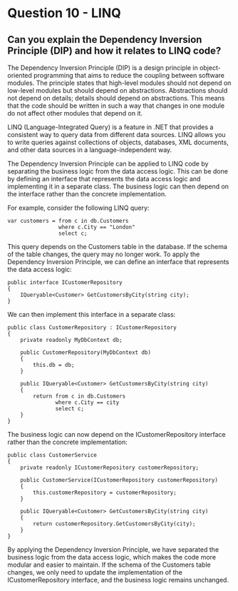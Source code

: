 # Question 10 - LINQ

## Can you explain the Dependency Inversion Principle (DIP) and how it relates to LINQ code?

The Dependency Inversion Principle (DIP) is a design principle in object-oriented programming that aims to reduce the coupling between software modules. The principle states that high-level modules should not depend on low-level modules but should depend on abstractions. Abstractions should not depend on details; details should depend on abstractions. This means that the code should be written in such a way that changes in one module do not affect other modules that depend on it.

LINQ (Language-Integrated Query) is a feature in .NET that provides a consistent way to query data from different data sources. LINQ allows you to write queries against collections of objects, databases, XML documents, and other data sources in a language-independent way.

The Dependency Inversion Principle can be applied to LINQ code by separating the business logic from the data access logic. This can be done by defining an interface that represents the data access logic and implementing it in a separate class. The business logic can then depend on the interface rather than the concrete implementation.

For example, consider the following LINQ query:

```
var customers = from c in db.Customers
                where c.City == "London"
                select c;

```
This query depends on the Customers table in the database. If the schema of the table changes, the query may no longer work. To apply the Dependency Inversion Principle, we can define an interface that represents the data access logic:

```
public interface ICustomerRepository
{
    IQueryable<Customer> GetCustomersByCity(string city);
}

```
We can then implement this interface in a separate class:

```
public class CustomerRepository : ICustomerRepository
{
    private readonly MyDbContext db;

    public CustomerRepository(MyDbContext db)
    {
        this.db = db;
    }

    public IQueryable<Customer> GetCustomersByCity(string city)
    {
        return from c in db.Customers
               where c.City == city
               select c;
    }
}

```
The business logic can now depend on the ICustomerRepository interface rather than the concrete implementation:

```
public class CustomerService
{
    private readonly ICustomerRepository customerRepository;

    public CustomerService(ICustomerRepository customerRepository)
    {
        this.customerRepository = customerRepository;
    }

    public IQueryable<Customer> GetCustomersByCity(string city)
    {
        return customerRepository.GetCustomersByCity(city);
    }
}

```
By applying the Dependency Inversion Principle, we have separated the business logic from the data access logic, which makes the code more modular and easier to maintain. If the schema of the Customers table changes, we only need to update the implementation of the ICustomerRepository interface, and the business logic remains unchanged.